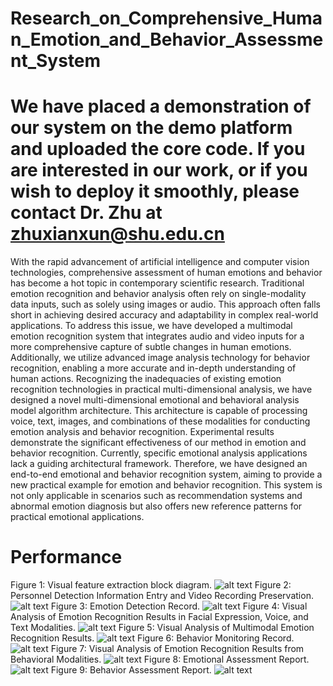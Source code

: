 # Research_on_Comprehensive_Human_Emotion_and_Behavior_Assessment_System
# We have placed a demonstration of our system on the demo platform and uploaded the core code. If you are interested in our work, or if you wish to deploy it smoothly, please contact Dr. Zhu at zhuxianxun@shu.edu.cn
With the rapid advancement of artificial intelligence and computer vision technologies, comprehensive assessment of human emotions and behavior has become a hot topic in contemporary scientific research. Traditional emotion recognition and behavior analysis often rely on single-modality data inputs, such as solely using images or audio. This approach often falls short in achieving desired accuracy and adaptability in complex real-world applications. To address this issue, we have developed a multimodal emotion recognition system that integrates audio and video inputs for a more comprehensive capture of subtle changes in human emotions. Additionally, we utilize advanced image analysis technology for behavior recognition, enabling a more accurate and in-depth understanding of human actions. Recognizing the inadequacies of existing emotion recognition technologies in practical multi-dimensional analysis, we have designed a novel multi-dimensional emotional and behavioral analysis model algorithm architecture. This architecture is capable of processing voice, text, images, and combinations of these modalities for conducting emotion analysis and behavior recognition. Experimental results demonstrate the significant effectiveness of our method in emotion and behavior recognition. Currently, specific emotional analysis applications lack a guiding architectural framework. Therefore, we have designed an end-to-end emotional and behavior recognition system, aiming to provide a new practical example for emotion and behavior recognition. This system is not only applicable in scenarios such as recommendation systems and abnormal emotion diagnosis but also offers new reference patterns for practical emotional applications.
# Performance
Figure 1: Visual feature extraction block diagram.
![alt text](image/Fig1.png)
Figure 2: Personnel Detection Information Entry and Video Recording Preservation.
![alt text](image/Fig2.png)
Figure 3: Emotion Detection Record.
![alt text](image/Fig3.png)
Figure 4: Visual Analysis of Emotion Recognition Results in Facial Expression, Voice, and Text Modalities.
![alt text](image/Fig4.png)
Figure 5: Visual Analysis of Multimodal Emotion Recognition Results.
![alt text](image/Fig5.png)
Figure 6: Behavior Monitoring Record.
![alt text](image/Fig6.png)
Figure 7: Visual Analysis of Emotion Recognition Results from Behavioral Modalities.
![alt text](image/Fig7.png)
Figure 8: Emotional Assessment Report.
![alt text](image/Fig8.png)
Figure 9: Behavior Assessment Report.
![alt text](image/Fig9.png)
